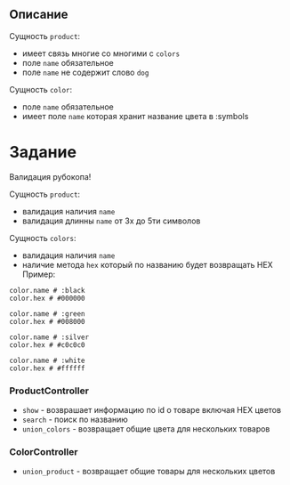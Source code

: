 ## Описание 

Сущность `product`:
* имеет связь многие со многими с `colors`
* поле `name` обязательное
* поле `name` не содержит слово `dog`

Сущность `сolor`:
* поле `name` обязательное
* имеет поле `name` которая хранит название цвета в :symbols


# Задание
Валидация рубокопа!

Сущность `product`:
* валидация наличия `name`
* валидация длинны `name` от 3х до 5ти символов


Сущность `colors`:
* валидация наличия `name`
* наличие метода `hex` который по названию будет возвращать HEX
Пример: 
``` 
color.name # :black 
color.hex # #000000

color.name # :green
color.hex # #008000

color.name # :silver
color.hex # #c0c0c0

color.name # :white
color.hex # #ffffff
```

### ProductController

* `show` - возврашает информацию по id о товаре включая HEX цветов
* `search` - поиск по названию
* `union_colors` - возвращает общие цвета для нескольких товаров

### ColorController
* `union_product` - возвращает общие товары для нескольких цветов 
